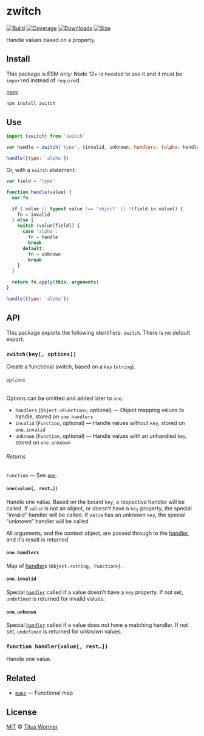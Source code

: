 # zwitch

[![Build][build-badge]][build]
[![Coverage][coverage-badge]][coverage]
[![Downloads][downloads-badge]][downloads]
[![Size][size-badge]][size]

Handle values based on a property.

## Install

This package is ESM only: Node 12+ is needed to use it and it must be `import`ed
instead of `require`d.

[npm][]:

```sh
npm install zwitch
```

## Use

```js
import {zwitch} from 'zwitch'

var handle = zwitch('type', {invalid, unknown, handlers: {alpha: handle}})

handle({type: 'alpha'})
```

Or, with a `switch` statement:

```js
var field = 'type'

function handle(value) {
  var fn

  if (!value || typeof value !== 'object' || !(field in value)) {
    fn = invalid
  } else {
    switch (value[field]) {
      case 'alpha':
        fn = handle
        break
      default:
        fn = unknown
        break
    }
  }

  return fn.apply(this, arguments)
}

handle({type: 'alpha'})
```

## API

This package exports the following identifiers: `zwitch`.
There is no default export.

### `zwitch(key[, options])`

Create a functional switch, based on a `key` (`string`).

###### `options`

Options can be omitted and added later to `one`.

*   `handlers` (`Object.<Function>`, optional)
    — Object mapping values to handle, stored on `one.handlers`
*   `invalid` (`Function`, optional)
    — Handle values without `key`, stored on `one.invalid`
*   `unknown` (`Function`, optional)
    — Handle values with an unhandled `key`, stored on `one.unknown`

###### Returns

`Function` — See [`one`][one].

#### `one(value[, rest…])`

Handle one value.
Based on the bound `key`, a respective handler will be called.
If `value` is not an object, or doesn’t have a `key` property, the special
“invalid” handler will be called.
If `value` has an unknown `key`, the special “unknown” handler will be called.

All arguments, and the context object, are passed through to the [handler][],
and it’s result is returned.

#### `one.handlers`

Map of [handler][]s (`Object.<string, Function>`).

#### `one.invalid`

Special [`handler`][handler] called if a value doesn’t have a `key` property.
If not set, `undefined` is returned for invalid values.

#### `one.unknown`

Special [`handler`][handler] called if a value does not have a matching
handler.
If not set, `undefined` is returned for unknown values.

### `function handler(value[, rest…])`

Handle one value.

## Related

*   [`mapz`](https://github.com/wooorm/mapz)
    — Functional map

## License

[MIT][license] © [Titus Wormer][author]

<!-- Definitions -->

[build-badge]: https://github.com/wooorm/zwitch/workflows/main/badge.svg

[build]: https://github.com/wooorm/zwitch/actions

[coverage-badge]: https://img.shields.io/codecov/c/github/wooorm/zwitch.svg

[coverage]: https://codecov.io/github/wooorm/zwitch

[downloads-badge]: https://img.shields.io/npm/dm/zwitch.svg

[downloads]: https://www.npmjs.com/package/zwitch

[size-badge]: https://img.shields.io/bundlephobia/minzip/zwitch.svg

[size]: https://bundlephobia.com/result?p=zwitch

[npm]: https://docs.npmjs.com/cli/install

[license]: license

[author]: https://wooorm.com

[one]: #onevalue-rest

[handler]: #function-handlervalue-rest
